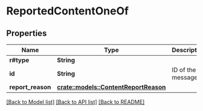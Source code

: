 # ReportedContentOneOf

## Properties

Name | Type | Description | Notes
------------ | ------------- | ------------- | -------------
**r#type** | **String** |  | 
**id** | **String** | ID of the message | 
**report_reason** | [**crate::models::ContentReportReason**](ContentReportReason.md) |  | 

[[Back to Model list]](../README.md#documentation-for-models) [[Back to API list]](../README.md#documentation-for-api-endpoints) [[Back to README]](../README.md)


